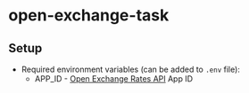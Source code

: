 # open-exchange-task

## Setup
- Required environment variables (can be added to `.env` file):
  - APP_ID - [Open Exchange Rates API](https://openexchangerates.org/) App ID